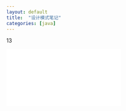 ```yaml
---
layout: default
title:  "设计模式笔记"
categories: [java]
---
```

13
<div style="width:1000px;height:3000px;">
<iframe id="mainiframe" width="auto" height="auto" src="/html/2019-12-18-设计模式笔记.html"  frameborder="0" scrolling="auto"></iframe>
</div>
<script>
	function changeFrameHeight(){
        var iframe = document.getElementById("mainiframe");
        iframe.height=document.documentElement.clientHeight;
    }

	changeFrameHeight();
    window.onresize=function(){ changeFrameHeight();}
</script>